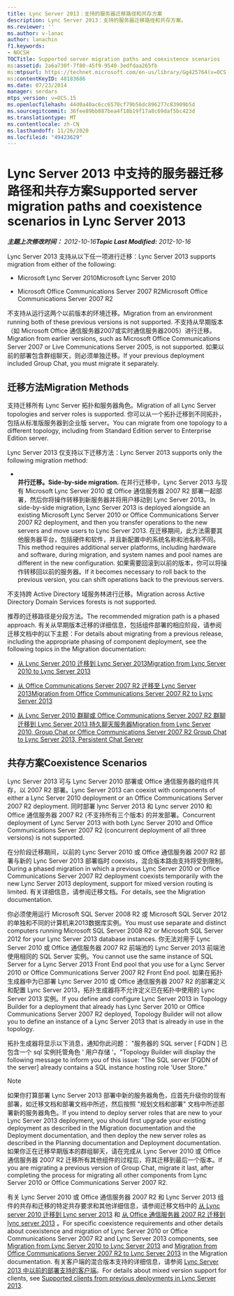 ```yaml
---
title: Lync Server 2013：支持的服务器迁移路径和共存方案
description: Lync Server 2013：支持的服务器迁移路径和共存方案。
ms.reviewer: ''
ms.author: v-lanac
author: lanachin
f1.keywords:
- NOCSH
TOCTitle: Supported server migration paths and coexistence scenarios
ms:assetid: 2a6a730f-7f80-45f9-9540-3edfdaa265fb
ms:mtpsurl: https://technet.microsoft.com/en-us/library/Gg425764(v=OCS.15)
ms:contentKeyID: 48183686
ms.date: 07/23/2014
manager: serdars
mtps_version: v=OCS.15
ms.openlocfilehash: 44d0a40ac6cc6570cf79b56dc896277c83909b5d
ms.sourcegitcommit: 36fee89bb887bea4f18b19f17a8c69daf5bc423d
ms.translationtype: MT
ms.contentlocale: zh-CN
ms.lasthandoff: 11/26/2020
ms.locfileid: "49423629"
---
```

# <a name="supported-server-migration-paths-and-coexistence-scenarios-in-lync-server-2013"></a><span data-ttu-id="d2b4d-103">Lync Server 2013 中支持的服务器迁移路径和共存方案</span><span class="sxs-lookup"><span data-stu-id="d2b4d-103">Supported server migration paths and coexistence scenarios in Lync Server 2013</span></span>

<div data-xmlns="http://www.w3.org/1999/xhtml">

<div class="topic" data-xmlns="http://www.w3.org/1999/xhtml" data-msxsl="urn:schemas-microsoft-com:xslt" data-cs="https://msdn.microsoft.com/">

<div data-asp="https://msdn2.microsoft.com/asp">



</div>

<div id="mainSection">

<div id="mainBody"><span data-ttu-id="d2b4d-104">

<span> </span></span><span class="sxs-lookup"><span data-stu-id="d2b4d-104">

<span> </span></span></span>

<span data-ttu-id="d2b4d-105">_**主题上次修改时间：** 2012-10-16_</span><span class="sxs-lookup"><span data-stu-id="d2b4d-105">_**Topic Last Modified:** 2012-10-16_</span></span>

<span data-ttu-id="d2b4d-106">Lync Server 2013 支持从以下任一项进行迁移：</span><span class="sxs-lookup"><span data-stu-id="d2b4d-106">Lync Server 2013 supports migration from either of the following:</span></span>

  - <span data-ttu-id="d2b4d-107">Microsoft Lync Server 2010</span><span class="sxs-lookup"><span data-stu-id="d2b4d-107">Microsoft Lync Server 2010</span></span>

  - <span data-ttu-id="d2b4d-108">Microsoft Office Communications Server 2007 R2</span><span class="sxs-lookup"><span data-stu-id="d2b4d-108">Microsoft Office Communications Server 2007 R2</span></span>

<span data-ttu-id="d2b4d-109">不支持从运行这两个以前版本的环境迁移。</span><span class="sxs-lookup"><span data-stu-id="d2b4d-109">Migration from an environment running both of these previous versions is not supported.</span></span> <span data-ttu-id="d2b4d-110">不支持从早期版本（如 Microsoft Office 通信服务器2007或实时通信服务器2005）进行迁移。</span><span class="sxs-lookup"><span data-stu-id="d2b4d-110">Migration from earlier versions, such as Microsoft Office Communications Server 2007 or Live Communications Server 2005, is not supported.</span></span> <span data-ttu-id="d2b4d-111">如果以前的部署包含群组聊天，则必须单独迁移。</span><span class="sxs-lookup"><span data-stu-id="d2b4d-111">If your previous deployment included Group Chat, you must migrate it separately.</span></span>

<div>

## <a name="migration-methods"></a><span data-ttu-id="d2b4d-112">迁移方法</span><span class="sxs-lookup"><span data-stu-id="d2b4d-112">Migration Methods</span></span>

<span data-ttu-id="d2b4d-113">支持迁移所有 Lync Server 拓扑和服务器角色。</span><span class="sxs-lookup"><span data-stu-id="d2b4d-113">Migration of all Lync Server topologies and server roles is supported.</span></span> <span data-ttu-id="d2b4d-114">你可以从一个拓扑迁移到不同拓扑，包括从标准版服务器到企业版 server。</span><span class="sxs-lookup"><span data-stu-id="d2b4d-114">You can migrate from one topology to a different topology, including from Standard Edition server to Enterprise Edition server.</span></span>

<span data-ttu-id="d2b4d-115">Lync Server 2013 仅支持以下迁移方法：</span><span class="sxs-lookup"><span data-stu-id="d2b4d-115">Lync Server 2013 supports only the following migration method:</span></span>

  - <span></span>  
    <span data-ttu-id="d2b4d-116">**并行迁移。**</span><span class="sxs-lookup"><span data-stu-id="d2b4d-116">**Side-by-side migration.**</span></span> <span data-ttu-id="d2b4d-117">在并行迁移中，Lync Server 2013 与现有 Microsoft Lync Server 2010 或 Office 通信服务器 2007 R2 部署一起部署，然后你将操作转移到新服务器并将用户移动到 Lync Server 2013。</span><span class="sxs-lookup"><span data-stu-id="d2b4d-117">In side-by-side migration, Lync Server 2013 is deployed alongside an existing Microsoft Lync Server 2010 or Office Communications Server 2007 R2 deployment, and then you transfer operations to the new servers and move users to Lync Server 2013.</span></span> <span data-ttu-id="d2b4d-118">在迁移期间，此方法需要其他服务器平台，包括硬件和软件，并且新配置中的系统名称和池名称不同。</span><span class="sxs-lookup"><span data-stu-id="d2b4d-118">This method requires additional server platforms, including hardware and software, during migration, and system names and pool names are different in the new configuration.</span></span> <span data-ttu-id="d2b4d-119">如果需要回滚到以前的版本，你可以将操作转移回以前的服务器。</span><span class="sxs-lookup"><span data-stu-id="d2b4d-119">If it becomes necessary to roll back to the previous version, you can shift operations back to the previous servers.</span></span>

<span data-ttu-id="d2b4d-120">不支持跨 Active Directory 域服务林进行迁移。</span><span class="sxs-lookup"><span data-stu-id="d2b4d-120">Migration across Active Directory Domain Services forests is not supported.</span></span>

<span data-ttu-id="d2b4d-121">推荐的迁移路径是分段方法。</span><span class="sxs-lookup"><span data-stu-id="d2b4d-121">The recommended migration path is a phased approach.</span></span> <span data-ttu-id="d2b4d-122">有关从早期版本迁移的详细信息，包括组件部署的相应阶段，请参阅迁移文档中的以下主题：</span><span class="sxs-lookup"><span data-stu-id="d2b4d-122">For details about migrating from a previous release, including the appropriate phasing of component deployment, see the following topics in the Migration documentation:</span></span>

  - [<span data-ttu-id="d2b4d-123">从 Lync Server 2010 迁移到 Lync Server 2013</span><span class="sxs-lookup"><span data-stu-id="d2b4d-123">Migration from Lync Server 2010 to Lync Server 2013</span></span>](migration-from-lync-server-2010-to-lync-server-2013.md)

  - [<span data-ttu-id="d2b4d-124">从 Office Communications Server 2007 R2 迁移至 Lync Server 2013</span><span class="sxs-lookup"><span data-stu-id="d2b4d-124">Migration from Office Communications Server 2007 R2 to Lync Server 2013</span></span>](migration-from-office-communications-server-2007-r2-to-lync-server-2013.md)

  - [<span data-ttu-id="d2b4d-125">从 Lync Server 2010 群聊或 Office Communications Server 2007 R2 群聊迁移到 Lync Server 2013 持久聊天服务器</span><span class="sxs-lookup"><span data-stu-id="d2b4d-125">Migration from Lync Server 2010, Group Chat or Office Communications Server 2007 R2 Group Chat to Lync Server 2013, Persistent Chat Server</span></span>](migration-from-lync-server-2010-group-chat-or-office-communications-server-2007-r2-group-chat-to-lync-server-2013-persistent-chat-server.md)

</div>

<span id="BKMK_PhasedMigration"></span>

<div>

## <a name="coexistence-scenarios"></a><span data-ttu-id="d2b4d-126">共存方案</span><span class="sxs-lookup"><span data-stu-id="d2b4d-126">Coexistence Scenarios</span></span>

<span data-ttu-id="d2b4d-127">Lync Server 2013 可与 Lync Server 2010 部署或 Office 通信服务器的组件共存，以 2007 R2 部署。</span><span class="sxs-lookup"><span data-stu-id="d2b4d-127">Lync Server 2013 can coexist with components of either a Lync Server 2010 deployment or an Office Communications Server 2007 R2 deployment.</span></span> <span data-ttu-id="d2b4d-128">同时部署 lync Server 2013 和 Lync server 2010 和 Office 通信服务器 2007 R2 (不支持所有三个版本) 的并发部署。</span><span class="sxs-lookup"><span data-stu-id="d2b4d-128">Concurrent deployment of Lync Server 2013 with both Lync Server 2010 and Office Communications Server 2007 R2 (concurrent deployment of all three versions) is not supported.</span></span>

<span data-ttu-id="d2b4d-129">在分阶段迁移期间，以前的 Lync Server 2010 或 Office 通信服务器 2007 R2 部署与新的 Lync Server 2013 部署临时 coexists，混合版本路由支持将受到限制。</span><span class="sxs-lookup"><span data-stu-id="d2b4d-129">During a phased migration in which a previous Lync Server 2010 or Office Communications Server 2007 R2 deployment coexists temporarily with the new Lync Server 2013 deployment, support for mixed version routing is limited.</span></span> <span data-ttu-id="d2b4d-130">有关详细信息，请参阅迁移文档。</span><span class="sxs-lookup"><span data-stu-id="d2b4d-130">For details, see the Migration documentation.</span></span>

<span data-ttu-id="d2b4d-131">你必须使用运行 Microsoft SQL Server 2008 R2 或 Microsoft SQL Server 2012 的单独和不同的计算机来2013数据库实例。</span><span class="sxs-lookup"><span data-stu-id="d2b4d-131">You must use separate and distinct computers running Microsoft SQL Server 2008 R2 or Microsoft SQL Server 2012 for your Lync Server 2013 database instances.</span></span> <span data-ttu-id="d2b4d-132">你无法对用于 Lync Server 2010 或 Office 通信服务器 2007 R2 前端池的 Lync Server 2013 前端池使用相同的 SQL Server 实例。</span><span class="sxs-lookup"><span data-stu-id="d2b4d-132">You cannot use the same instance of SQL Server for a Lync Server 2013 Front End pool that you use for a Lync Server 2010 or Office Communications Server 2007 R2 Front End pool.</span></span> <span data-ttu-id="d2b4d-133">如果在拓扑生成器中为已部署 Lync Server 2010 或 Office 通信服务器 2007 R2 的部署定义和配置 Lync Server 2013，拓扑生成器将不允许定义已在拓扑中使用的 Lync Server 2013 实例。</span><span class="sxs-lookup"><span data-stu-id="d2b4d-133">If you define and configure Lync Server 2013 in Topology Builder for a deployment that already has Lync Server 2010 or Office Communications Server 2007 R2 deployed, Topology Builder will not allow you to define an instance of a Lync Server 2013 that is already in use in the topology.</span></span>

<span data-ttu-id="d2b4d-134">拓扑生成器将显示以下消息，通知你此问题： "服务器的 SQL server \[ FQDN \] 已包含一个 sql 实例托管角色 ' 用户存储 '。"</span><span class="sxs-lookup"><span data-stu-id="d2b4d-134">Topology Builder will display the following message to inform you of this issue: "The SQL server \[FQDN of the server\] already contains a SQL instance hosting role 'User Store."</span></span>

<div>


> [!NOTE]  
> <span data-ttu-id="d2b4d-135">如果你打算部署 Lync Server 2013 部署中新的服务器角色，应首先升级你的现有部署，如迁移文档和部署文档中所述，然后按照 "规划文档和部署" 文档中所述部署新的服务器角色。</span><span class="sxs-lookup"><span data-stu-id="d2b4d-135">If you intend to deploy server roles that are new to your Lync Server 2013 deployment, you should first upgrade your existing deployment as described in the Migration documentation and the Deployment documentation, and then deploy the new server roles as described in the Planning documentation and Deployment documentation.</span></span> <span data-ttu-id="d2b4d-136">如果你正在迁移早期版本的群组聊天，请在完成从 Lync Server 2010 或 Office 通信服务器 2007 R2 迁移所有其他组件的过程后，将其迁移到最后一个版本。</span><span class="sxs-lookup"><span data-stu-id="d2b4d-136">If you are migrating a previous version of Group Chat, migrate it last, after completing the process for migrating all other components from Lync Server 2010 or Office Communications Server 2007 R2.</span></span>



</div>

<span data-ttu-id="d2b4d-137">有关 Lync Server 2010 或 Office 通信服务器 2007 R2 和 Lync Server 2013 组件的共存和迁移的特定共存要求和其他详细信息，请参阅迁移文档中的 [从 Lync server 2010 迁移到 Lync server 2013](migration-from-lync-server-2010-to-lync-server-2013.md) 和 [从 Office 通信服务器 2007 R2 迁移到 lync server 2013](migration-from-office-communications-server-2007-r2-to-lync-server-2013.md) 。</span><span class="sxs-lookup"><span data-stu-id="d2b4d-137">For specific coexistence requirements and other details about coexistence and migration of Lync Server 2010 or Office Communications Server 2007 R2 and Lync Server 2013 components, see [Migration from Lync Server 2010 to Lync Server 2013](migration-from-lync-server-2010-to-lync-server-2013.md) and [Migration from Office Communications Server 2007 R2 to Lync Server 2013](migration-from-office-communications-server-2007-r2-to-lync-server-2013.md) in the Migration documentation.</span></span> <span data-ttu-id="d2b4d-138">有关客户端的混合版本支持的详细信息，请参阅 [Lync Server 2013 中以前的部署支持的客户端](lync-server-2013-supported-clients-from-previous-deployments.md)。</span><span class="sxs-lookup"><span data-stu-id="d2b4d-138">For details about mixed version support for clients, see [Supported clients from previous deployments in Lync Server 2013](lync-server-2013-supported-clients-from-previous-deployments.md).</span></span>

<span data-ttu-id="d2b4d-139"></div>

</div>

<span> </span>

</div>

</div>

</span><span class="sxs-lookup"><span data-stu-id="d2b4d-139"></div>

</div>

<span> </span>

</div>

</div>

</span></span></div>

